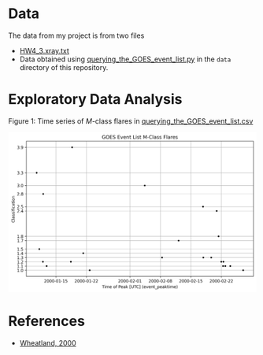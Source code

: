 # Data

The data from my project is from two files

* [HW4_3.xray.txt](../HW4_3.xray.txt)
* Data obtained using [querying_the_GOES_event_list.py](data/querying_the_GOES_event_list.py) in the `data` directory of this repository.

# Exploratory Data Analysis

Figure 1: Time series of $M$-class flares in [querying_the_GOES_event_list.csv](data/querying_the_GOES_event_list.csv)

![](project_I.png)

# References

* [Wheatland, 2000](refs/Wheatland_2000_The_Origin_of_the_Solar_Flare_Waiting-Time_Distribution.pdf)

